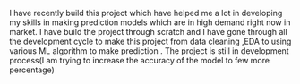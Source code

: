 I have recently build this project which have helped me a lot in developing my skills in making prediction models which are in high demand right now in market. I have build the project through scratch and I have gone through all the development cycle to make this project from data cleaning ,EDA to using various ML algorithm to make prediction . The project is still in development process(I am trying to increase the accuracy of the model to few more percentage)
